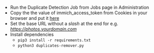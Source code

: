 - Run the Duplicate Detection Job from Jobs page in Administration
- Copy the the value of immich_access_token from Cookies in your browser and put it [here](https://github.com/vikrant82/immich-duplicates-remover/blob/main/duplicates-remover.py#L11)
- Set the base URL without a *slash* at the end for e.g. *https://photos.yourdomain.com*
- Install dependencies
    - `pip3 install -r requirements.txt`
	- `python3 duplicates-remover.py`
